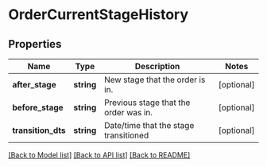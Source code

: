 # OrderCurrentStageHistory

## Properties
Name | Type | Description | Notes
------------ | ------------- | ------------- | -------------
**after_stage** | **string** | New stage that the order is in. | [optional] 
**before_stage** | **string** | Previous stage that the order was in. | [optional] 
**transition_dts** | **string** | Date/time that the stage transitioned | [optional] 

[[Back to Model list]](../README.md#documentation-for-models) [[Back to API list]](../README.md#documentation-for-api-endpoints) [[Back to README]](../README.md)



